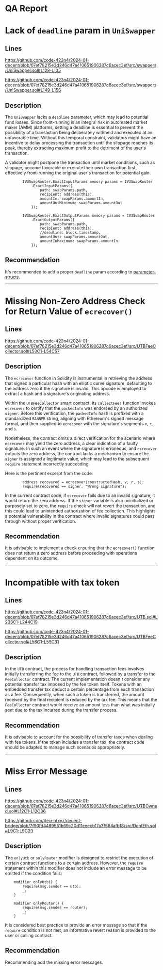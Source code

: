 # QA Report

# Lack of `deadline` param in `UniSwapper`

## Lines 
https://github.com/code-423n4/2024-01-decent/blob/07ef78215e3d246d47a410651906287c6acec3ef/src/swappers/UniSwapper.sol#L129-L135

https://github.com/code-423n4/2024-01-decent/blob/07ef78215e3d246d47a410651906287c6acec3ef/src/swappers/UniSwapper.sol#L149-L156

## Description
The `UniSwapper` lacks a `deadline` parameter, which may lead to potential fund losses. Since front-running is an integral risk in automated market maker (AMM) platforms, setting a deadline is essential to prevent the possibility of a transaction being deliberately withheld and executed at an unfavorable time. Without this temporal constraint, validators might have an incentive to delay processing the transaction until the slippage reaches its peak, thereby extracting maximum profit to the detriment of the user's transaction.

A validator might postpone the transaction until market conditions, such as slippage, become favorable or execute their own transaction first, effectively front-running the original user's transaction for potential gain.

```solidity=129
        IV3SwapRouter.ExactInputParams memory params = IV3SwapRouter
            .ExactInputParams({
                path: swapParams.path,
                recipient: address(this),
                amountIn: swapParams.amountIn,
                amountOutMinimum: swapParams.amountOut
            });
```

```solidity=149
        IV3SwapRouter.ExactOutputParams memory params = IV3SwapRouter
            .ExactOutputParams({
                path: swapParams.path,
                recipient: address(this),
                //deadline: block.timestamp,
                amountOut: swapParams.amountOut,
                amountInMaximum: swapParams.amountIn
            });
```

## Recommendation
It's recommended to add a proper `deadline` param according to [parameter-structs](https://docs.uniswap.org/contracts/v3/reference/periphery/interfaces/ISwapRouter#parameter-structs).

--- 

# Missing Non-Zero Address Check for Return Value of `ecrecover()`

## Lines
https://github.com/code-423n4/2024-01-decent/blob/07ef78215e3d246d47a410651906287c6acec3ef/src/UTBFeeCollector.sol#L53C1-L54C57

## Description
The `ecrecover` function in Solidity is instrumental in retrieving the address that signed a particular hash with an elliptic curve signature, defaulting to the address zero if the signature is invalid. This opcode is employed to extract a hash and a signature's originating address.

Within the `UTBFeeCollector` smart contract, its `collectFees` function invokes `ecrecover` to certify that the `packedInfo` was endorsed by an authorized `signer`. Before this verification, the `packedInfo` hash is prefixed with a standardized `BANNER` string, aligning with Ethereum's signed message format, and then supplied to `ecrecover` with the signature's segments `v`, `r`, and `s`.

Nonetheless, the contract omits a direct verification for the scenario where `ecrecover` may yield the zero address, a clear indication of a faulty signature. In such an event where the signature is erroneous, and `ecrecover` outputs the zero address, the contract lacks a mechanism to ensure the `signer` is assigned a legitimate value, which may lead to the subsequent `require` statement incorrectly succeeding.

Here is the pertinent excerpt from the code:

```solidity
        address recovered = ecrecover(constructedHash, v, r, s);
        require(recovered == signer, "Wrong signature");
```

In the current contract code, if `ecrecover` fails due to an invalid signature, it would return the zero address. If the `signer` variable is also uninitialized or purposely set to zero, the `require` check will not revert the transaction, and this could lead to unintended authorization of fee collection. This highlights a potential vulnerability in the contract where invalid signatures could pass through without proper verification.

## Recommendation
It is advisable to implement a check ensuring that the `ecrecover()` function does not return a zero address before proceeding with operations dependent on its outcome.

---

# Incompatible with tax token

## Lines
https://github.com/code-423n4/2024-01-decent/blob/07ef78215e3d246d47a410651906287c6acec3ef/src/UTB.sol#L236C1-L244C19

https://github.com/code-423n4/2024-01-decent/blob/07ef78215e3d246d47a410651906287c6acec3ef/src/UTBFeeCollector.sol#L56C1-L59C31

## Description
In the `UTB` contract, the process for handling transaction fees involves initially transferring the fee to the `UTB` contract, followed by a transfer to the `FeeCollector` contract. 
The current implementation doesn't consider any potential transfer tax imposed by the fee token itself. 
Tokens with an embedded transfer tax deduct a certain percentage from each transaction as a fee. 
Consequently, when such a token is transferred, the amount received by the final recipient is reduced by the tax fee. 
This means that the `FeeCollector` contract would receive an amount less than what was initially sent due to the tax incurred during the transfer process.

## Recommendation
It is advisable to account for the possibility of transfer taxes when dealing with fee tokens. 
If the token includes a transfer tax, the contract code should be adapted to manage such scenarios appropriately. 

---

# Miss Error Message

## Lines
https://github.com/code-423n4/2024-01-decent/blob/07ef78215e3d246d47a410651906287c6acec3ef/src/UTBOwned.sol#L12C1-L12C36

https://github.com/decentxyz/decent-bridge/blob/7f90fd4489551b69c20d11eeecb17a3f564afb18/src/DcntEth.sol#L9C1-L9C39

## Description
The `onlyUtb` or `onlyRouter` modifier is designed to restrict the execution of certain contract functions to a certain address. 
However, the `require` statement within this modifier does not include an error message to be emitted if the condition fails:

```solidity
    modifier onlyUtb() {
        require(msg.sender == utb);
        _;
    }
```

```solidity
    modifier onlyRouter() {
        require(msg.sender == router);
        _;
    }
```


It is considered best practice to provide an error message so that if the `require` condition is not met, an informative revert reason is provided to the user or calling contract.

## Recommendation
Recommending add the missing error messages. 
